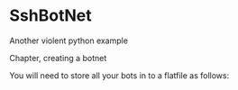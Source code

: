 SshBotNet
=========

Another violent python example

Chapter, creating a botnet

You will need to store all your bots in to a flatfile as follows:

[hostname]:[user]:[password]

